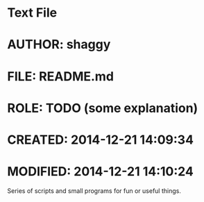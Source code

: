 # Text File
# AUTHOR:   shaggy
# FILE:     README.md
# ROLE:     TODO (some explanation)
# CREATED:  2014-12-21 14:09:34
# MODIFIED: 2014-12-21 14:10:24


Series of scripts and small programs for fun or useful things.

